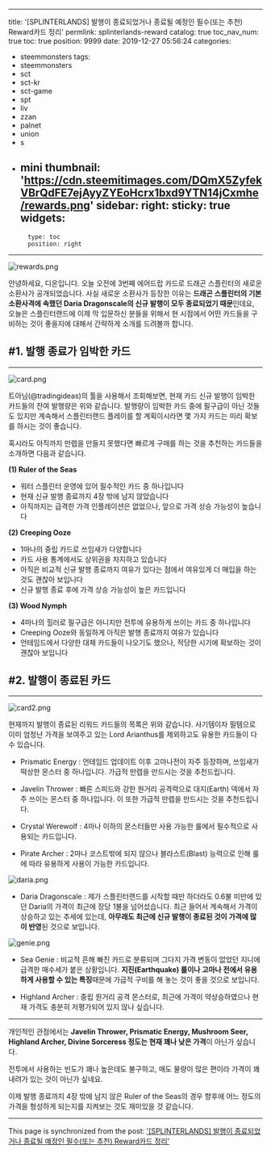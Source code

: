 
---
title: '[SPLINTERLANDS] 발행이 종료되었거나 종료될 예정인 필수(또는 추천) Reward카드 정리'
permlink: splinterlands-reward
catalog: true
toc_nav_num: true
toc: true
position: 9999
date: 2019-12-27 05:56:24
categories:
- steemmonsters
tags:
- steemmonsters
- sct
- sct-kr
- sct-game
- spt
- liv
- zzan
- palnet
- union
- s
- mini
thumbnail: 'https://cdn.steemitimages.com/DQmX5ZyfekVBrQdFE7ejAyyZYEoHcrx1bxd9YTN14jCxmhe/rewards.png'
sidebar:
    right:
        sticky: true
widgets:
    -
        type: toc
        position: right
---


![rewards.png](https://cdn.steemitimages.com/DQmX5ZyfekVBrQdFE7ejAyyZYEoHcrx1bxd9YTN14jCxmhe/rewards.png)

안녕하세요, 디온입니다. 오늘 오전에 3번째 에어드랍 카드로 드래곤 스플린터의 새로운 소환사가 공개되었습니다. 사실 새로운 소환사가 등장한 이유는 **드래곤 스플린터의 기본 소환사격에 속했던 Daria Dragonscale의 신규 발행이 모두 종료되었기 때문**인데요, 오늘은 스플린터랜드에 이제 막 입문하신 분들을 위해서 현 시점에서 어떤 카드들을 구비하는 것이 좋을지에 대해서 간략하게 소개를 드려볼까 합니다.




## #1. 발행 종료가 임박한 카드
---
![card.png](https://cdn.steemitimages.com/DQmYwGqHjYSQ5tT2GqoUpbdfTaopaWUVHkgtvjMoWrnuuPh/card.png)

트아님(@tradingideas)의 툴을 사용해서 조회해보면, 현재 카드 신규 발행이 임박한 카드들의 잔여 발행량은 위와 같습니다. 발행량이 임박한 카드 중에 필구급이 아닌 것들도 있지만 계속해서 스플린터랜드 플레이를 할 계획이시라면 몇 가지 카드는 미리 확보를 하시는 것이 좋습니다.

혹시라도 아직까지 만렙을 만들지 못했다면 빠르게 구매를 하는 것을 추천하는 카드들을 소개하면 다음과 같습니다.

**(1) Ruler of the Seas**

- 워터 스플린터 운영에 있어 필수적인 카드 중 하나입니다
- 현재 신규 발행 종료까지 4장 밖에 남지 않았습니다
- 아직까지는 급격한 가격 인플레이션은 없었으나, 앞으로 가격 상승 가능성이 높습니다

**(2) Creeping Ooze**

- 1마나의 중립 카드로 쓰임새가 다양합니다
- 카드 사용 통계에서도 상위권을 차지하고 있습니다
- 아직은 비교적 신규 발행 종료까지 여유가 있다는 점에서 여유있게 더 매입을 하는 것도 괜찮아 보입니다
- 신규 발행 종료 후에 가격 상승 가능성이 높은 카드입니다

**(3) Wood Nymph**

- 4마나의 힐러로 필구급은 아니지만 전투에 유용하게 쓰이는 카드 중 하나입니다
- Creeping Ooze와 동일하게 아직은 발행 종료까지 여유가 있습니다
- 언테임드에서 다양한 대체 카드들이 나오기도 했으나, 적당한 시기에 확보하는 것이 괜찮아 보입니다

## #2. 발행이 종료된 카드
---


![card2.png](https://cdn.steemitimages.com/DQmVdexVTgXQXg2TcDVtXgmWskY3F9ERESwy178iqAZQrpE/card2.png)

현재까지 발행이 종료된 리워드 카드들의 목록은 위와 같습니다. 사기템이자 필템으로 이미 엄청난 가격을 보여주고 있는 Lord Arianthus를 제외하고도 유용한 카드들이 다수 있습니다.

- Prismatic Energy : 언테임드 업데이트 이후 고마나전이 자주 등장하며, 쓰임새가 떡상한 몬스터 중 하나입니다. 가급적 만렙을 만드시는 것을 추천드립니다.

- Javelin Thrower : 빠른 스피드와 강한 원거리 공격력으로 대지(Earth) 덱에서 자주 쓰이는 몬스터 중 하나입니다. 이 또한 가급적 만렙을 만드시는 것을 추천드립니다.

- Crystal Werewolf : 4마나 이하의 몬스터들만 사용 가능한 룰에서 필수적으로 사용되는 카드입니다. 

- Pirate Archer : 2마나 코스트밖에 되지 않으나 블라스트(Blast) 능력으로 인해 룰에 따라 유용하게 사용이 가능한 카드입니다. 


![daria.png](https://cdn.steemitimages.com/DQmXMyn3ApLQQNjfinfiEjR5CuLiLiEfCN1sH35ZmUF9aCQ/daria.png)

- Daria Dragonscale : 제가 스플린터랜드를 시작할 때만 하더라도 0.6불 미만에 있던 Daria의 가격이 최근에 장당 1불을 넘어섰습니다. 최근 들어서 계속해서 가격이 상승하고 있는 추세에 있는데, **아무래도 최근에 신규 발행이 종료된 것이 가격에 많이 반영**된 것으로 보입니다.


![genie.png](https://cdn.steemitimages.com/DQmNryDCndhjs26unjpvVmgdWVxeKqjVPDJdSx1EwbGXjhJ/genie.png)

- Sea Genie : 비교적 흔해 빠진 카드로 분류되며 그다지 가격 변동이 없었던 지니에 급격한 매수세가 붙은 상황입니다. **지진(Earthquake) 룰이나 고마나 전에서 유용하게 사용할 수 있는 특징**때문에 가급적 구비를 해 놓는 것이 좋을 것으로 보입니다. 

- Highland Archer : 중립 원거리 공격 몬스터로, 최근에 가격이 약상승하였으나 현재 가격도 충분히 저평가되어 있지 않나 싶습니다. 

---

개인적인 관점에서는 **Javelin Thrower, Prismatic Energy, Mushroom Seer, Highland Archer, Divine Sorceress 정도는 현재 꽤나 낮은 가격**이 아닌가 싶습니다. 

전투에서 사용하는 빈도가 꽤나 높은데도 불구하고, 매도 물량이 많은 편이라 가격이 꽤 내려가 있는 것이 아닌가 싶네요. 

이제 발행 종료까지 4장 밖에 남지 않은 Ruler of the Seas의 경우 향후에 어느 정도의 가격을 형성하게 되는지를 지켜보는 것도 재미있을 것 같습니다.

- - -

This page is synchronized from the post: ['[SPLINTERLANDS] 발행이 종료되었거나 종료될 예정인 필수(또는 추천) Reward카드 정리'](https://steemit.com/@donekim/splinterlands-reward)
